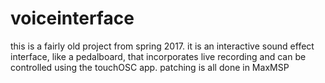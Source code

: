 # voiceinterface

this is a fairly old project from spring 2017. it is an interactive sound effect interface, like a pedalboard, that incorporates live recording and can be controlled using the touchOSC app. patching is all done in MaxMSP 
